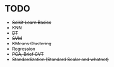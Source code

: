 # TODO

- ~~Scikit Learn Basics~~
- ~~KNN~~
- ~~DT~~
- ~~SVM~~
- ~~KMeans Clustering~~
- ~~Regression~~
- ~~PCA, Brief CVT~~
- ~~Standardization (Standard Scalar and whatnot)~~
